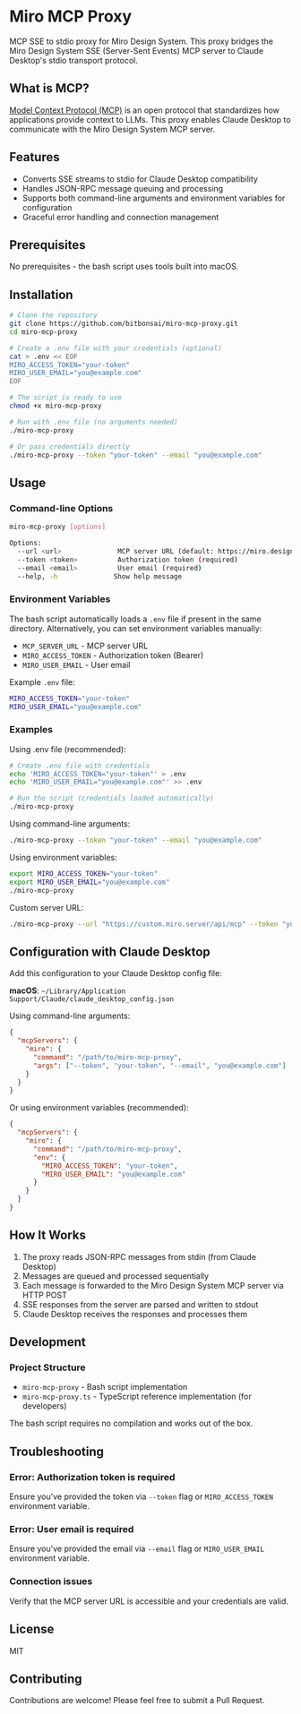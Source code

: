 # Miro MCP Proxy

MCP SSE to stdio proxy for Miro Design System. This proxy bridges the Miro Design System SSE (Server-Sent Events) MCP server to Claude Desktop's stdio transport protocol.

## What is MCP?

[Model Context Protocol (MCP)](https://modelcontextprotocol.io) is an open protocol that standardizes how applications provide context to LLMs. This proxy enables Claude Desktop to communicate with the Miro Design System MCP server.

## Features

- Converts SSE streams to stdio for Claude Desktop compatibility
- Handles JSON-RPC message queuing and processing
- Supports both command-line arguments and environment variables for configuration
- Graceful error handling and connection management

## Prerequisites

No prerequisites - the bash script uses tools built into macOS.

## Installation

```bash
# Clone the repository
git clone https://github.com/bitbonsai/miro-mcp-proxy.git
cd miro-mcp-proxy

# Create a .env file with your credentials (optional)
cat > .env << EOF
MIRO_ACCESS_TOKEN="your-token"
MIRO_USER_EMAIL="you@example.com"
EOF

# The script is ready to use
chmod +x miro-mcp-proxy

# Run with .env file (no arguments needed)
./miro-mcp-proxy

# Or pass credentials directly
./miro-mcp-proxy --token "your-token" --email "you@example.com"
```

## Usage

### Command-line Options

```bash
miro-mcp-proxy [options]

Options:
  --url <url>              MCP server URL (default: https://miro.design/api/mcp)
  --token <token>          Authorization token (required)
  --email <email>          User email (required)
  --help, -h              Show help message
```

### Environment Variables

The bash script automatically loads a `.env` file if present in the same directory. Alternatively, you can set environment variables manually:

- `MCP_SERVER_URL` - MCP server URL
- `MIRO_ACCESS_TOKEN` - Authorization token (Bearer)
- `MIRO_USER_EMAIL` - User email

Example `.env` file:
```bash
MIRO_ACCESS_TOKEN="your-token"
MIRO_USER_EMAIL="you@example.com"
```

### Examples

Using .env file (recommended):
```bash
# Create .env file with credentials
echo 'MIRO_ACCESS_TOKEN="your-token"' > .env
echo 'MIRO_USER_EMAIL="you@example.com"' >> .env

# Run the script (credentials loaded automatically)
./miro-mcp-proxy
```

Using command-line arguments:
```bash
./miro-mcp-proxy --token "your-token" --email "you@example.com"
```

Using environment variables:
```bash
export MIRO_ACCESS_TOKEN="your-token"
export MIRO_USER_EMAIL="you@example.com"
./miro-mcp-proxy
```

Custom server URL:
```bash
./miro-mcp-proxy --url "https://custom.miro.server/api/mcp" --token "your-token" --email "you@example.com"
```

## Configuration with Claude Desktop

Add this configuration to your Claude Desktop config file:

**macOS**: `~/Library/Application Support/Claude/claude_desktop_config.json`

Using command-line arguments:
```json
{
  "mcpServers": {
    "miro": {
      "command": "/path/to/miro-mcp-proxy",
      "args": ["--token", "your-token", "--email", "you@example.com"]
    }
  }
}
```

Or using environment variables (recommended):
```json
{
  "mcpServers": {
    "miro": {
      "command": "/path/to/miro-mcp-proxy",
      "env": {
        "MIRO_ACCESS_TOKEN": "your-token",
        "MIRO_USER_EMAIL": "you@example.com"
      }
    }
  }
}
```

## How It Works

1. The proxy reads JSON-RPC messages from stdin (from Claude Desktop)
2. Messages are queued and processed sequentially
3. Each message is forwarded to the Miro Design System MCP server via HTTP POST
4. SSE responses from the server are parsed and written to stdout
5. Claude Desktop receives the responses and processes them

## Development

### Project Structure

- `miro-mcp-proxy` - Bash script implementation
- `miro-mcp-proxy.ts` - TypeScript reference implementation (for developers)

The bash script requires no compilation and works out of the box.

## Troubleshooting

### Error: Authorization token is required
Ensure you've provided the token via `--token` flag or `MIRO_ACCESS_TOKEN` environment variable.

### Error: User email is required
Ensure you've provided the email via `--email` flag or `MIRO_USER_EMAIL` environment variable.

### Connection issues
Verify that the MCP server URL is accessible and your credentials are valid.

## License

MIT

## Contributing

Contributions are welcome! Please feel free to submit a Pull Request.
